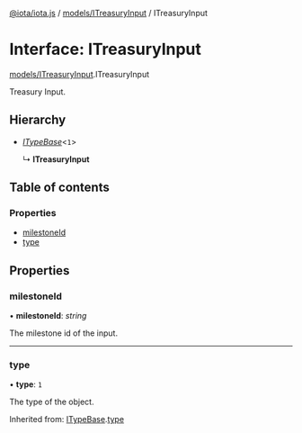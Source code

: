 [@iota/iota.js](../README.md) / [models/ITreasuryInput](../modules/models_itreasuryinput.md) / ITreasuryInput

# Interface: ITreasuryInput

[models/ITreasuryInput](../modules/models_itreasuryinput.md).ITreasuryInput

Treasury Input.

## Hierarchy

* [*ITypeBase*](models_itypebase.itypebase.md)<``1``\>

  ↳ **ITreasuryInput**

## Table of contents

### Properties

- [milestoneId](models_itreasuryinput.itreasuryinput.md#milestoneid)
- [type](models_itreasuryinput.itreasuryinput.md#type)

## Properties

### milestoneId

• **milestoneId**: *string*

The milestone id of the input.

___

### type

• **type**: ``1``

The type of the object.

Inherited from: [ITypeBase](models_itypebase.itypebase.md).[type](models_itypebase.itypebase.md#type)

